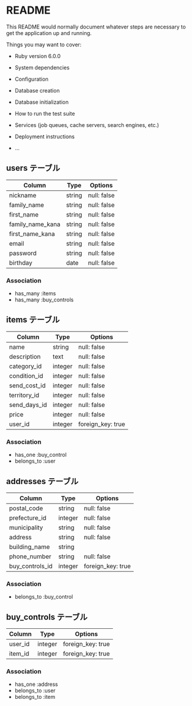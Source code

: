 # README

This README would normally document whatever steps are necessary to get the
application up and running.

Things you may want to cover:

* Ruby version
  6.0.0
* System dependencies

* Configuration

* Database creation

* Database initialization

* How to run the test suite

* Services (job queues, cache servers, search engines, etc.)

* Deployment instructions

* ...

## users テーブル

| Column           | Type     | Options     |
| ---------------- | -------- | ----------- |
| nickname         | string   | null: false |
| family_name      | string   | null: false |
| first_name       | string   | null: false |
| family_name_kana | string   | null: false |
| first_name_kana  | string   | null: false |
| email            | string   | null: false |
| password         | string   | null: false |
| birthday         | date     | null: false |

### Association

- has_many :items
- has_many :buy_controls

## items テーブル

| Column       | Type    | Options           |
| ------------ | ------- | ----------------- |
| name         | string  | null: false       |
| description  | text    | null: false       |
| category_id  | integer | null: false       |
| condition_id | integer | null: false       |
| send_cost_id | integer | null: false       |
| territory_id | integer | null: false       |
| send_days_id | integer | null: false       |
| price        | integer | null: false       |
| user_id      | integer | foreign_key: true |

### Association

- has_one :buy_control
- belongs_to :user

## addresses テーブル

| Column          | Type    | Options           |
| --------------- | ------- | ----------------- |
| postal_code     | string  | null: false       |
| prefecture_id   | integer | null: false       |
| municipality    | string  | null: false       |
| address         | string  | null: false       |
| building_name   | string  |                   |
| phone_number    | string  | null: false       |
| buy_controls_id | integer | foreign_key: true |

### Association

- belongs_to :buy_control

## buy_controls テーブル

| Column          | Type    | Options           |
| --------------- | ------- | ----------------- |
| user_id         | integer | foreign_key: true |
| item_id         | integer | foreign_key: true |

### Association

- has_one :address
- belongs_to :user
- belongs_to :item